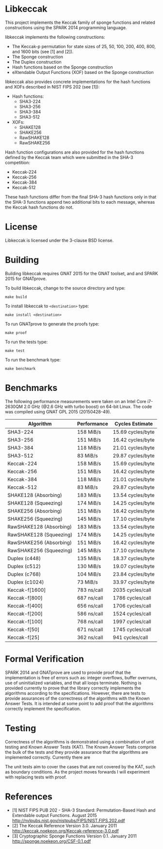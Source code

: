 # Libkeccak

This project implements the Keccak family of sponge functions and related
constructions using the SPARK 2014 programming language.

libkeccak implements the following constructions:

* The Keccak-p permutation for state sizes of 25, 50, 100, 200, 400, 800, and 1600 bits (see [1] and [2]).
* The Sponge construction
* The Duplex construction
* Hash functions based on the Sponge construction
* eXtendable Output Functions (XOF) based on the Sponge construction

libkeccak also provides concrete implementations for the hash functions and
XOFs described in NIST FIPS 202 (see [1]):

* Hash functions:
  * SHA3-224
  * SHA3-256
  * SHA3-384
  * SHA3-512
* XOFs:
  * SHAKE128
  * SHAKE256
  * RawSHAKE128
  * RawSHAKE256

Hash function configurations are also provided for the hash functions defined by
the Keccak team which were submitted in the SHA-3 competition:

* Keccak-224
* Keccak-256
* Keccak-384
* Keccak-512

These hash functions differ from the final SHA-3 hash functions only in that the
SHA-3 functions append two additional bits to each message, whereas the Keccak
hash functions do not. 

# License

Libkeccak is licensed under the 3-clause BSD license.

# Building

Building libkeccak requires GNAT 2015 for the GNAT toolset, and and SPARK 2015
for GNATprove.

To build libkeccak, change to the source directory and type:
<pre><code>make build</code></pre>

To install libkeccak to ``<destination>`` type:
<pre><code>make install &lt;destination&gt;</code></pre>

To run GNATprove to generate the proofs type:
<pre><code>make proof</code></pre>

To run the tests type:
<pre><code>make test</code></pre>

To run the benchmark type:
<pre><code>make benchmark</code></pre>

# Benchmarks

The following performance measurements were taken on an Intel Core i7-2630QM
2.0 GHz (@2.6 GHz with turbo boost) on 64-bit Linux. The code was compiled using
GNAT GPL 2015 (20150428-49).

| Algorithm               | Performance |  Cycles Estimate  |
| ----------------------- | ----------- | ----------------- |
| SHA3-224                | 158 MiB/s   | 15.69 cycles/byte |
| SHA3-256                | 151 MiB/s   | 16.42 cycles/byte |
| SHA3-384                | 118 MiB/s   | 21.01 cycles/byte |
| SHA3-512                | 83 MiB/s    | 29.87 cycles/byte |
| Keccak-224              | 158 MiB/s   | 15.69 cycles/byte |
| Keccak-256              | 151 MiB/s   | 16.42 cycles/byte |
| Keccak-384              | 118 MiB/s   | 21.01 cycles/byte |
| Keccak-512              | 83 MiB/s    | 29.87 cycles/byte |
| SHAKE128 (Absorbing)    | 183 MiB/s   | 13.54 cycles/byte |
| SHAKE128 (Squeezing)    | 174 MiB/s   | 14.25 cycles/byte |
| SHAKE256 (Absorbing)    | 151 MiB/s   | 16.42 cycles/byte |
| SHAKE256 (Squeezing)    | 145 MiB/s   | 17.10 cycles/byte |
| RawSHAKE128 (Absorbing) | 183 MiB/s   | 13.54 cycles/byte |
| RawSHAKE128 (Squeezing) | 174 MiB/s   | 14.25 cycles/byte |
| RawSHAKE256 (Absorbing) | 151 MiB/s   | 16.42 cycles/byte |
| RawSHAKE256 (Squeezing) | 145 MiB/s   | 17.10 cycles/byte |
| Duplex (c448)           | 135 MiB/s   | 18.37 cycles/byte |
| Duplex (c512)           | 130 MiB/s   | 19.07 cycles/byte |
| Duplex (c768)           | 104 MiB/s   | 23.84 cycles/byte |
| Duplex (c1024)          | 73 MiB/s    | 33.97 cycles/byte |
| Keccak-f\[1600\]        | 783 ns/call | 2035 cycles/call  |
| Keccak-f\[800\]         | 687 ns/call | 1786 cycles/call  |
| Keccak-f\[400\]         | 656 ns/call | 1706 cycles/call  |
| Keccak-f\[200\]         | 586 ns/call | 1524 cycles/call  |
| Keccak-f\[100\]         | 768 ns/call | 1997 cycles/call  |
| Keccak-f\[50\]          | 671 ns/call | 1745 cycles/call  |
| Keccak-f\[25\]          | 362 ns/call | 941 cycles/call   |

# Formal Verification

SPARK 2014 and GNATprove are used to provide proof that the implementation is
free of errors such as: integer overflows, buffer overruns, use of
uninitialized variables, and that all loops terminate. Nothing is provided
currently to prove that the library correctly implements the algorithms
according to the specifications. However, there are tests to provide assurances
of the correctness of the algorithms with the Known Answer Tests. It is intended
at some point to add proof that the algorithms correctly implement the specification.

# Testing

Correctness of the algorithms is demonstrated using a combination of unit
testing and Known Answer Tests (KAT). The Known Answer Tests comprise the bulk
of the tests and they provide assurance that the algorithms are implemented
correctly. Currently there are 

The unit tests aim to cover the cases that are not covered by the KAT, such
as boundary conditions. As the project moves forwards I will experiment with
replacing tests with proof.

# References 

* [1] NIST FIPS PUB 202 - SHA-3 Standard: Permutation-Based Hash and Extendable
output Functions. August 2015 http://nvlpubs.nist.gov/nistpubs/FIPS/NIST.FIPS.202.pdf
* [2] The Keccak Reference Version 3.0. January 2011
http://keccak.noekeon.org/Keccak-reference-3.0.pdf
* [3] Cryptographic Sponge Functions Version 0.1. January 2011
http://sponge.noekeon.org/CSF-0.1.pdf
